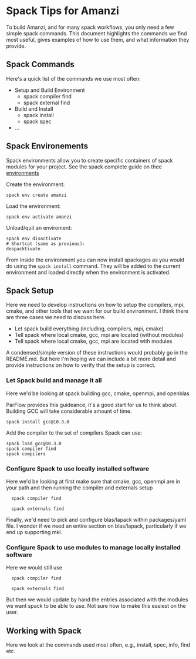 # Spack Tips for Amanzi

To build Amanzi, and for many spack workflows, you only need a few simple spack commands.  This document highlights the commands we find most useful, gives examples of how to use them, and what information they provide.

## Spack Commands

Here's a quick list of the commands we use most often:

  * Setup and Build Environment 
    * spack compiler find
    * spack external find
  * Build and Install
    * spack install <package>
    * spack spec <package>
  * ...
  
  
## Spack Environements 

Spack environments allow you to create specific containers of spack modules for your project. 
See the spack complete guide on thee [environments](https://spack.readthedocs.io/en/latest/environments.html)

Create the environment: 
```shell
spack env create amanzi
```

Load the environment:
```shell
spack env activate amanzi 
```

Unload/quit an enviroment: 
```shell 
spack env disactivate 
# Shortcut (same as previous): 
despacktivate 
```

From inside the environment you can now install spackages as you would do using the `spack install` command. 
They will be added to the current environment and loaded directly when the environment is activated. 

## Spack Setup

Here we need to develop instructions on how to setup the compilers,
mpi, cmake, and other tools that we want for our build environment.
I think there are three cases we need to discuss here.

  * Let spack build everything (including, compilers, mpi, cmake)
  * Tell spack where local cmake, gcc, mpi are located (without modules)
  * Tell spack where local cmake, gcc, mpi are located with modules
 
A condensed/simple version of these instructions would probably go in
the README.md. But here I'm hoping we can include a bit more detail
and provide instructions on how to verify that the setup is correct.

### Let Spack build and manage it all

Here we'd be looking at spack building gcc, cmake, openmpi, and openblas

ParFlow provides this guideance, it's a good start for us to think about.
Building GCC will take considerable amount of time.

```shell
spack install gcc@10.3.0
```

Add the compiler to the set of compilers Spack can use:

```shell
spack load gcc@10.3.0
spack compiler find
spack compilers
```



### Configure Spack to use locally installed software

Here we'd be looking at first make sure that cmake, gcc, openmpi are in your path and then running the compiler and externals setup

```
  spack compiler find
```

```
  spack externals find
```

Finally, we'd need to pick and configure blas/lapack within packages/yaml file.  I wonder if we need an entire section on blas/lapack, particularly if we end up supporting mkl.

### Configure Spack to use modules to manage locally installed software

Here we would still use 
```
  spack compiler find
```

```
  spack externals find
```

But then we would update by hand the entries associated with the modules we want spack to be able to use.   Not sure how to make this easiest on the user.


## Working with Spack

Here we look at the commands used most often, e.g., install, spec,
info, find etc.







